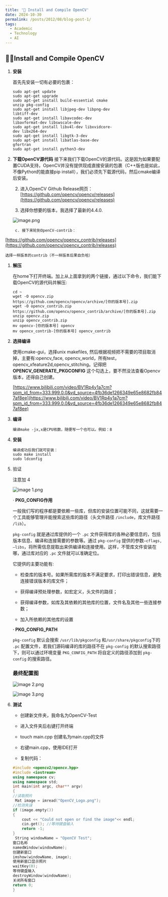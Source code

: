 ```yaml
---
title: '🎉 Install and Compile OpenCV'
date: 2024-10-30
permalink: /posts/2012/08/blog-post-1/
tags:
  - Academic
  - Technology
  - AI
---
```


🎉🎉Install and Compile OpenCV
----
1. **安装**

    ⾸先先安装⼀切有必要的包裹：

    ```Shell
    sudo apt-get update
    sudo apt-get upgrade
    sudo apt-get install build-essential cmake
    unzip pkg-config
    sudo apt-get install libjpeg-dev libpng-dev
    libtiff-dev
    sudo apt-get install libavcodec-dev
    libavformat-dev libswscale-dev
    sudo apt-get install libv4l-dev libxvidcore-
    dev libx264-dev
    sudo apt-get install libgtk-3-dev
    sudo apt-get install libatlas-base-dev
    gfortran
    sudo apt-get install python3-dev
    ```

1. **下载OpenCV源代码**
接下来我们下载OpenCV的源代码。这是因为如果要配置CUDA⽀持，OpenCV并没有提供现成直接安装的包裹（C++版也是如此，不像Python的能直接pip install），我们必须先下载源代码，然后cmake编译后安装。

    2. 进⼊OpenCV Github Release⽹⻚：
[https://github.com/opencv/opencv/releases](https://github.com/opencv/opencv/releases)

    3. 选择你想要的版本，我选择了最新的4.4.0.

    ![image.png](https://s2.loli.net/2024/10/30/3hEybwHjJPsXTIG.png)

        c. 接下来轮到OpenCV-contrib：
[https://github.com/opencv/opencv_contrib/releases](https://github.com/opencv/opencv_contrib/releases)

    选择⼀样版本的contrib（不⼀样版本后果⾃负哈）

1. **解压**

    在home下打开终端。加上从上⾯拿到的两个链接，通过以下命令，我们能下载OpenCV的源代码并解压:

    ```Shell
    cd ~
    wget -O opencv.zip
    https://github.com/opencv/opencv/archive/[你的版本号].zip
    wget -O opencv_contrib.zip
    https://github.com/opencv/opencv_contrib/archive/[你的版本号].zip
    unzip opencv.zip
    unzip opencv_contrib.zip
    mv opencv-[你的版本号] opencv
    mv opencv_contrib-[你的版本号] opencv_contrib
    ```

1. **选择编译**

    使⽤cmake-gui，选择unix makefiles, 然后根据视频把不需要的项⽬取消掉，主要有:opencv_face, opencv_world，所有test，opencv_xfeature2d,opencv_stitching。记得把**OPENCV_GENERATE_PKGCONFIG** 这个勾选上，要不然没法查看Opencv版本，还得⾃⼰创建。

    [https://www.bilibili.com/video/BV1Rp4y1a7cm?spm_id_from=333.999.0.0&vd_source=4fb36de1266349e65e8682fb847af8ee](https://www.bilibili.com/video/BV1Rp4y1a7cm?spm_id_from=333.999.0.0&vd_source=4fb36de1266349e65e8682fb847af8ee)

1. **编译**

    ```Shell
    编译make -jx,x是CPU核数，随便写⼀个也可以。例如：8
    ```

1. **安装**

    

    ```Shell
    编译成功后我们就可安装：
    sudo make install
    sudo ldconfig
    ```

1. 验证

    注意加 4

    ![image 1.png](https://s2.loli.net/2024/10/30/AyIE5Bm7LpOC9bu.png)

    · **PKG_CONFIG作用**

    一般我们写的程序都是要依赖一些库，但库的安装位置可能不同，这就需要一个工具能够管理并能搜索这些库的路径（头文件路径 `/include`，库文件路径 `/lib`）。

    `pkg-config` 就是通过库提供的一个 `.pc` 文件获得库的各种必要信息的，包括版本信息、编译和连接需要的参数等。通过 `pkg-config` 提供的参数`–cflags, –libs`，将所需信息提取出来供编译和连接使用。这样，不管库文件安装在哪，通过库对应的 `.pc` 文件就可以准确定位。

    它提供的主要功能有:

    - 检查库的版本号。如果所需库的版本不满足要求，打印出错误信息，避免连接错误版本的库文件；

    - 获得编译预处理参数，如宏定义，头文件的路径；

    - 获得编译参数，如库及其依赖的其他库的位置，文件名及其他一些连接参数；

    - 加入所依赖的其他库的设置

    **· PKG_CONFIG_PATH**

    `pkg-config` 默认会搜索 `/usr/lib/pkgconfig` 和`/usr/share/pkgconfig`下的 `.pc` 配置文件，若我们源码编译的库的路径不在 `pkg-config` 的默认搜索路径下，则可以通过环境变量 `PKG_CONFIG_PATH` 将自定义的路径添加到 `pkg-config` 的搜索路径。

    

    ### 最终配置图

    ![image 2.png](https://s2.loli.net/2024/10/30/FWAwzvOrsHK4yhn.png)

    ![image 3.png](https://s2.loli.net/2024/10/30/1tuPkA5HmoeY7zJ.png)

1. **测试**

    - 创建新⽂件夹，我命名为OpenCV-Test

    - 进⼊⽂件夹后右键打开终端

    - touch main.cpp 创建名为main.cpp的⽂件

    - 右键main.cpp，使⽤IDE打开

    - 复制代码：

    ```C++
    #include <opencv2/opencv.hpp>
    #include <iostream>
    using namespace cv;
    using namespace std;
    int main(int argc, char** argv)
    {
    //读取照⽚
     Mat image = imread("OpenCV_Logo.png");
    //检测失误
    if (image.empty())
    {
        cout << "Could not open or find the image"<< endl;
        cin.get(); //等待键盘输⼊
        return -1;
    }
     String windowName = "OpenCV Test";
    窗⼝名称
    namedWindow(windowName);
    创建新窗⼝
    imshow(windowName, image);
    使⽤新窗⼝显⽰照⽚
    waitKey(0);
    等待键盘输⼊
    destroyWindow(windowName);
    关闭所有窗⼝
    return 0;
    }
    ```
